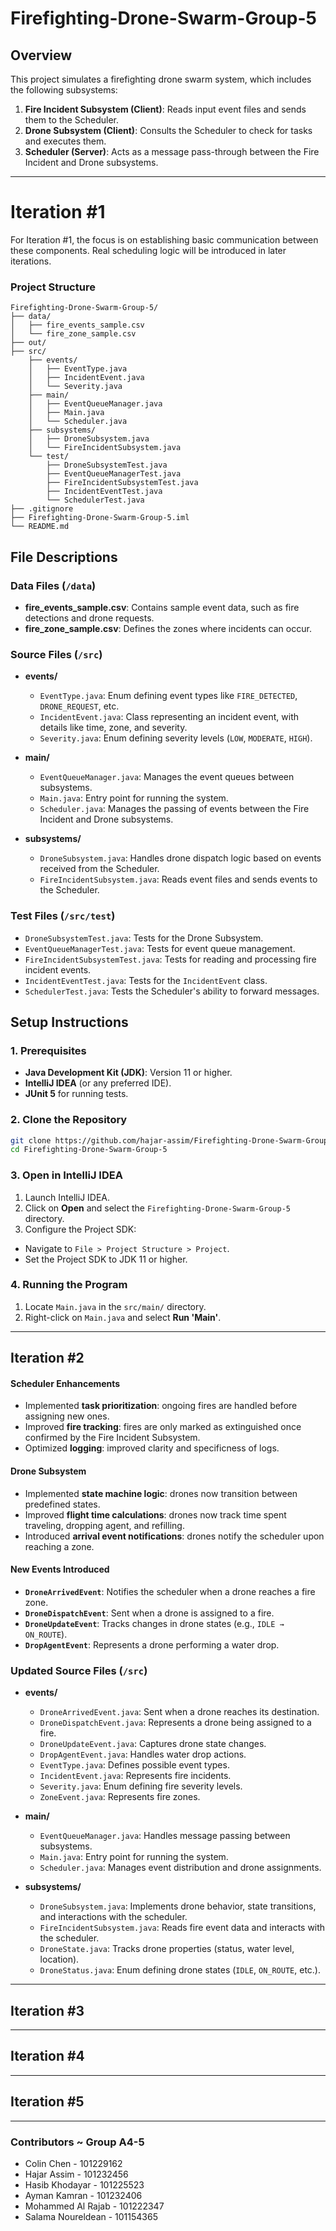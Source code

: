 # Firefighting-Drone-Swarm-Group-5

## Overview
This project simulates a firefighting drone swarm system, which includes the following subsystems:

1. **Fire Incident Subsystem (Client)**: Reads input event files and sends them to the Scheduler.
2. **Drone Subsystem (Client)**: Consults the Scheduler to check for tasks and executes them.
3. **Scheduler (Server)**: Acts as a message pass-through between the Fire Incident and Drone subsystems.

***
# Iteration #1
For Iteration #1, the focus is on establishing basic communication between these components. Real scheduling logic will be introduced in later iterations.

### Project Structure
```
Firefighting-Drone-Swarm-Group-5/
├── data/
│   ├── fire_events_sample.csv
│   └── fire_zone_sample.csv
├── out/
├── src/
    ├── events/
    │   ├── EventType.java
    │   ├── IncidentEvent.java
    │   └── Severity.java
    ├── main/
    │   ├── EventQueueManager.java
    │   ├── Main.java
    │   └── Scheduler.java
    ├── subsystems/
    │   ├── DroneSubsystem.java
    │   └── FireIncidentSubsystem.java
    └── test/
        ├── DroneSubsystemTest.java
        ├── EventQueueManagerTest.java
        ├── FireIncidentSubsystemTest.java
        ├── IncidentEventTest.java
        └── SchedulerTest.java
├── .gitignore
├── Firefighting-Drone-Swarm-Group-5.iml
└── README.md
```

## File Descriptions

### Data Files (`/data`)
- **fire_events_sample.csv**: Contains sample event data, such as fire detections and drone requests.
- **fire_zone_sample.csv**: Defines the zones where incidents can occur.

### Source Files (`/src`)
- **events/**
    - `EventType.java`: Enum defining event types like `FIRE_DETECTED`, `DRONE_REQUEST`, etc.
    - `IncidentEvent.java`: Class representing an incident event, with details like time, zone, and severity.
    - `Severity.java`: Enum defining severity levels (`LOW`, `MODERATE`, `HIGH`).

- **main/**
    - `EventQueueManager.java`: Manages the event queues between subsystems.
    - `Main.java`: Entry point for running the system.
    - `Scheduler.java`: Manages the passing of events between the Fire Incident and Drone subsystems.

- **subsystems/**
    - `DroneSubsystem.java`: Handles drone dispatch logic based on events received from the Scheduler.
    - `FireIncidentSubsystem.java`: Reads event files and sends events to the Scheduler.

### Test Files (`/src/test`)
- `DroneSubsystemTest.java`: Tests for the Drone Subsystem.
- `EventQueueManagerTest.java`: Tests for event queue management.
- `FireIncidentSubsystemTest.java`: Tests for reading and processing fire incident events.
- `IncidentEventTest.java`: Tests for the `IncidentEvent` class.
- `SchedulerTest.java`: Tests the Scheduler's ability to forward messages.

## Setup Instructions

### 1. Prerequisites
- **Java Development Kit (JDK)**: Version 11 or higher.
- **IntelliJ IDEA** (or any preferred IDE).
- **JUnit 5** for running tests.

### 2. Clone the Repository
```bash
git clone https://github.com/hajar-assim/Firefighting-Drone-Swarm-Group-5.git
cd Firefighting-Drone-Swarm-Group-5
```

### 3. Open in IntelliJ IDEA
1. Launch IntelliJ IDEA.
2. Click on **Open** and select the `Firefighting-Drone-Swarm-Group-5` directory.
3. Configure the Project SDK:
  - Navigate to `File > Project Structure > Project`.
  - Set the Project SDK to JDK 11 or higher.

### 4. Running the Program
1. Locate `Main.java` in the `src/main/` directory.
2. Right-click on `Main.java` and select **Run 'Main'**.

***
## Iteration #2

#### **Scheduler Enhancements**
- Implemented **task prioritization**: ongoing fires are handled before assigning new ones.
- Improved **fire tracking**: fires are only marked as extinguished once confirmed by the Fire Incident Subsystem.
- Optimized **logging**: improved clarity and specificness of logs.

#### **Drone Subsystem**
- Implemented **state machine logic**: drones now transition between predefined states.
- Improved **flight time calculations**: drones now track time spent traveling, dropping agent, and refilling.
- Introduced **arrival event notifications**: drones notify the scheduler upon reaching a zone.

#### **New Events Introduced**
- **`DroneArrivedEvent`**: Notifies the scheduler when a drone reaches a fire zone.
- **`DroneDispatchEvent`**: Sent when a drone is assigned to a fire.
- **`DroneUpdateEvent`**: Tracks changes in drone states (e.g., `IDLE → ON_ROUTE`).
- **`DropAgentEvent`**: Represents a drone performing a water drop.

### **Updated Source Files (`/src`)**
- **events/**
  - `DroneArrivedEvent.java`: Sent when a drone reaches its destination.
  - `DroneDispatchEvent.java`: Represents a drone being assigned to a fire.
  - `DroneUpdateEvent.java`: Captures drone state changes.
  - `DropAgentEvent.java`: Handles water drop actions.
  - `EventType.java`: Defines possible event types.
  - `IncidentEvent.java`: Represents fire incidents.
  - `Severity.java`: Enum defining fire severity levels.
  - `ZoneEvent.java`: Represents fire zones.

- **main/**
  - `EventQueueManager.java`: Handles message passing between subsystems.
  - `Main.java`: Entry point for running the system.
  - `Scheduler.java`: Manages event distribution and drone assignments.

- **subsystems/**
  - `DroneSubsystem.java`: Implements drone behavior, state transitions, and interactions with the scheduler.
  - `FireIncidentSubsystem.java`: Reads fire event data and interacts with the scheduler.
  - `DroneState.java`: Tracks drone properties (status, water level, location).
  - `DroneStatus.java`: Enum defining drone states (`IDLE`, `ON_ROUTE`, etc.).

***
## Iteration #3
***
## Iteration #4
***
## Iteration #5
***

### Contributors ~ Group A4-5
- Colin Chen - 101229162
- Hajar Assim - 101232456
- Hasib Khodayar - 101225523
- Ayman Kamran - 101232406
- Mohammed Al Rajab - 101222347
- Salama Noureldean - 101154365
